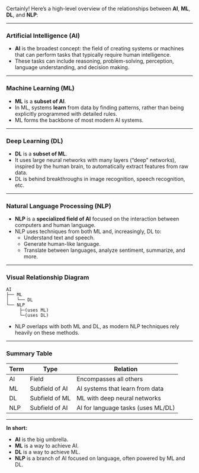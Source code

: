Certainly! Here’s a high-level overview of the relationships between **AI**, **ML**, **DL**, and **NLP**:

---

### Artificial Intelligence (AI)
- **AI** is the broadest concept: the field of creating systems or machines that can perform tasks that typically require human intelligence.
- These tasks can include reasoning, problem-solving, perception, language understanding, and decision making.

---

### Machine Learning (ML)
- **ML** is a **subset of AI**.
- In ML, systems **learn** from data by finding patterns, rather than being explicitly programmed with detailed rules.
- ML forms the backbone of most modern AI systems.

---

### Deep Learning (DL)
- **DL** is a **subset of ML**.
- It uses large neural networks with many layers (“deep” networks), inspired by the human brain, to automatically extract features from raw data.
- DL is behind breakthroughs in image recognition, speech recognition, etc.

---

### Natural Language Processing (NLP)
- **NLP** is a **specialized field of AI** focused on the interaction between computers and human language.
- NLP uses techniques from both ML and, increasingly, DL to:
    - Understand text and speech.
    - Generate human-like language.
    - Translate between languages, analyze sentiment, summarize, and more.

---

### Visual Relationship Diagram

```
AI
├── ML
│   └── DL
└── NLP
     ├─(uses ML)
     └─(uses DL)
```
- NLP overlaps with both ML and DL, as modern NLP techniques rely heavily on these methods.

---

### Summary Table

| Term | Type | Relation |
|------|------|----------|
| AI   | Field | Encompasses all others |
| ML   | Subfield of AI | AI systems that learn from data |
| DL   | Subfield of ML | ML with deep neural networks |
| NLP  | Subfield of AI | AI for language tasks (uses ML/DL)|

---

**In short:**
- **AI** is the big umbrella.
- **ML** is a way to achieve AI.
- **DL** is a way to achieve ML.
- **NLP** is a branch of AI focused on language, often powered by ML and DL.

